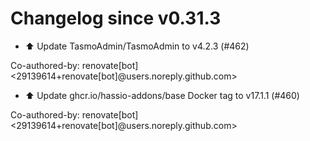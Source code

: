 # Changelog since v0.31.3
- ⬆️ Update TasmoAdmin/TasmoAdmin to v4.2.3 (#462)

Co-authored-by: renovate[bot] <29139614+renovate[bot]@users.noreply.github.com> 
- ⬆️ Update ghcr.io/hassio-addons/base Docker tag to v17.1.1 (#460)

Co-authored-by: renovate[bot] <29139614+renovate[bot]@users.noreply.github.com> 
